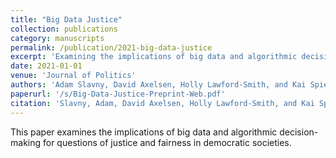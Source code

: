 ```yaml
---
title: "Big Data Justice"
collection: publications
category: manuscripts
permalink: /publication/2021-big-data-justice
excerpt: 'Examining the implications of big data and algorithmic decision-making for questions of justice and fairness.'
date: 2021-01-01
venue: 'Journal of Politics'
authors: 'Adam Slavny, David Axelsen, Holly Lawford-Smith, and Kai Spiekermann'
paperurl: '/s/Big-Data-Justice-Preprint-Web.pdf'
citation: 'Slavny, Adam, David Axelsen, Holly Lawford-Smith, and Kai Spiekermann. (2021). "Big Data Justice." Journal of Politics 83(2): 577-588.'
---
```


This paper examines the implications of big data and algorithmic decision-making for questions of justice and fairness in democratic societies.